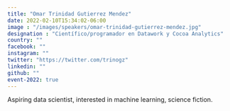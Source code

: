 ```yaml
---
title: "Omar Trinidad Gutierrez Mendez"
date: 2022-02-10T15:34:02-06:00
image : "/images/speakers/omar-trinidad-gutierrez-mendez.jpg"
designation : "Científico/programador en Datawork y Cocoa Analytics"
country: ""
facebook: ""
instagram: ""
twitter: "https://twitter.com/trinogz"
linkedin: ""
github: ""
event-2022: true
---
```


Aspiring data scientist, interested in machine learning, science fiction.